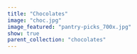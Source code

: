 ```yaml
---
title: "Chocolates"
image: "choc.jpg"
image_featured: "pantry-picks_700x.jpg"
show: true
parent_collection: "chocolates"
---
```

